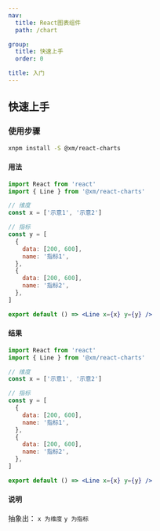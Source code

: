 ```yaml
---
nav:
  title: React图表组件
  path: /chart

group:
  title: 快速上手
  order: 0

title: 入门
---
```


## 快速上手

### 使用步骤

```bash
xnpm install -S @xm/react-charts

```

#### 用法

```jsx | pure
import React from 'react'
import { Line } from '@xm/react-charts'

// 维度
const x = ['示意1', '示意2']

// 指标
const y = [
  {
    data: [200, 600],
    name: '指标1',
  },
  {
    data: [200, 600],
    name: '指标2',
  },
]

export default () => <Line x={x} y={y} />
```

#### 结果

```jsx
import React from 'react'
import { Line } from '@xm/react-charts'

// 维度
const x = ['示意1', '示意2']

// 指标
const y = [
  {
    data: [200, 600],
    name: '指标1',
  },
  {
    data: [200, 600],
    name: '指标2',
  },
]

export default () => <Line x={x} y={y} />
```

#### 说明

抽象出：
`x 为维度`
`y 为指标`
